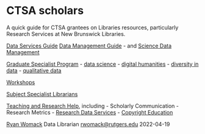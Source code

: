 # CTSA scholars
A quick guide for CTSA grantees on Libraries resources, particularly Research Services at New Brunswick Libraries.

[Data Services Guide](https://libguides.rutgers.edu/data)
[Data Management Guide](https://libguides.rutgers.edu/datamanagement)
	- and [Science Data Management](https://libguides.rutgers.edu/grad_sciencedata)

[Graduate Specialist Program](https://libguides.rutgers.edu/graduatespecialist)
	- [data science](https://libguides.rutgers.edu/datascience)
	- [digital humanities](https://libguides.rutgers.edu)
	- [diversity in data](https://libguides.rutgers.edu/datadiversity)
	- [qualitative data](https://libguides.rutgers.edu)

[Workshops](https://libcal.rutgers.edu/nblworkshops)

[Subject Specialist Librarians](https://libraries.rutgers.edu/)

[Teaching and Research Help](https://www.libraries.rutgers.edu/new-brunswick/teaching-research-help), including
	- Scholarly Communication
	- Research Metrics
	- [Research Data Services](https://www.libraries.rutgers.edu/new-brunswick/teaching-research-help/research-data-services)
	- [Copyright Education]()



[Ryan Womack](https://ryanwomack.com)
Data Librarian
rwomack@rutgers.edu
2022-04-19


